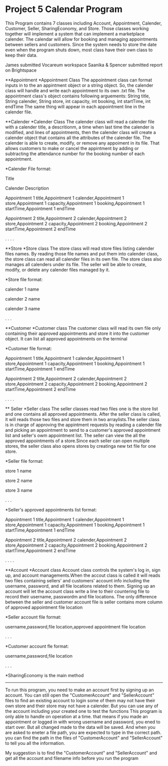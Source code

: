 # Project 5 Calendar Program
This Program contains 7 classes including Account, Appointment, Calender, Customer, Seller, SharingEconomy, and Store. Those classes working together will implement a
system that can implement a marketplace calender. The calendar will allow for booking and managing appointments between sellers and customers. Since the system needs
to store the date even when the program shuts down, most class have their own class to keep their data.

James submitted Vocareum workspace
Saanika & Spencer submitted report on Brightspace

**Appointment
*Appointment Class
The appointment class can format inputs in to the an appintment object or a string object. So, the calender class will handle and write each appointment to its own .txt
file.
The appointment class's object contains following arguements:
String title, String calender, String store, int capacity, int booking, int startTime, int endTime
The same thing will appear in each appointment line in the calender file.


**Calender
*Calender Class
The calender class will read a calender file with a calender title, a descritionm, a time when last time the calender is modified, and lines of appointments, then the
calender class will create a calender object that contains all the attributes of the calender file. The calender is able to create, modify, or remove any appoiment in its file.
That allows customers to make or cancel the appintment by adding or subtracting the attendance number for the booking number of each appointment.

*Calender File format:

Title

Calender Description

Appointment 1 title,Appointment 1 calender,Appointment 1 store,Appointment 1 capacity,Appointment 1 booking,Appointment 1 startTime,Appointment 1 endTime

Appointment 2 title,Appointment 2 calender,Appointment 2 store,Appointment 2 capacity,Appointment 2 booking,Appointment 2 startTime,Appointment 2 endTime

.
.
.
.


**Store
*Store class
The store class will read store files listing calender files names. By reading those file names and put them into calender class, the store class can read all calender
files in its own file. The store class also manages all calenders under its file. The seller will be able to create, modify, or delete any calender files managed by it.

*Store file format:

calender 1 name

calender 2 name

calender 3 name

.
.
.

**Customer
*Customer class
The customer class will read its own file only containing their approved appointments and store it into the customer object. It can list all approved appointments on the terminal

*Customer file format:

Appointment 1 title,Appointment 1 calender,Appointment 1 store,Appointment 1 capacity,Appointment 1 booking,Appointment 1 startTime,Appointment 1 endTime

Appointment 2 title,Appointment 2 calender,Appointment 2 store,Appointment 2 capacity,Appointment 2 booking,Appointment 2 startTime,Appointment 2 endTime

.
.
.
.


** Seller
*Seller class
The seller classes read two files one is the store list and one contains all approved appointments. After the seller class is called, it will reads those two files
and store them in two arraylists.The seller class is in charge of approving the appintment requests by reading a calender file and picking an appointment to send to
a customer's approved appointment list and seller's owm appointment list. The seller can view the all the approved appointments of a store.Since each seller can open
multiple stores, the seller class also opens stores by creatinga new txt file for one store.

*Seller file format:

store 1 name

store 2 name

store 3 name

.
.
.

*Seller's approved appointments list format:

Appointment 1 title,Appointment 1 calender,Appointment 1 store,Appointment 1 capacity,Appointment 1 booking,Appointment 1 startTime,Appointment 1 endTime

Appointment 2 title,Appointment 2 calender,Appointment 2 store,Appointment 2 capacity,Appointment 2 booking,Appointment 2 startTime,Appointment 2 endTime

.
.
.
.


**Account
*Account class
Account class controls the system's log in, sign up, and account managements.When the accout class is called it will reads two files containing sellers' and customers'
account info including the username, password, and all file locations related to them. Signing up an account will let the account class write a line to their countering
file to record their username, passwordm and file locations. The only difference between the seller and customer account file is seller contains more column of approved
appointment file location

*Seller account file format:

username,password,file location,approved appointment file location

.
.
.


*Customer account fle format:

username,password,file location

.
.
.


*SharingEconomy is the main method
*************
To run this program, you need to make an account first by signing up an account. You can still open the "CustomerAccount" and "SellerAccount" files to find an existing account
to login some of them may not have their own store and their store may not have a calender. But you can use any of the account including your created one to test the functions
This program is only able to handle on operation at a time. that means if you made an appointment or logged in with wrong username and password, you ened to start over. But all
changed made to the data will be saved. And when you are asked to eneter a file path, you are expected to type in the correct path. you can find the path in the files
of "CustomerAccount" and "SellerAccount" to tell you all the information.

My suggestion is to find the "CustomerAccount" and "SellerAccount" and get all the account and filename info before you run the program
